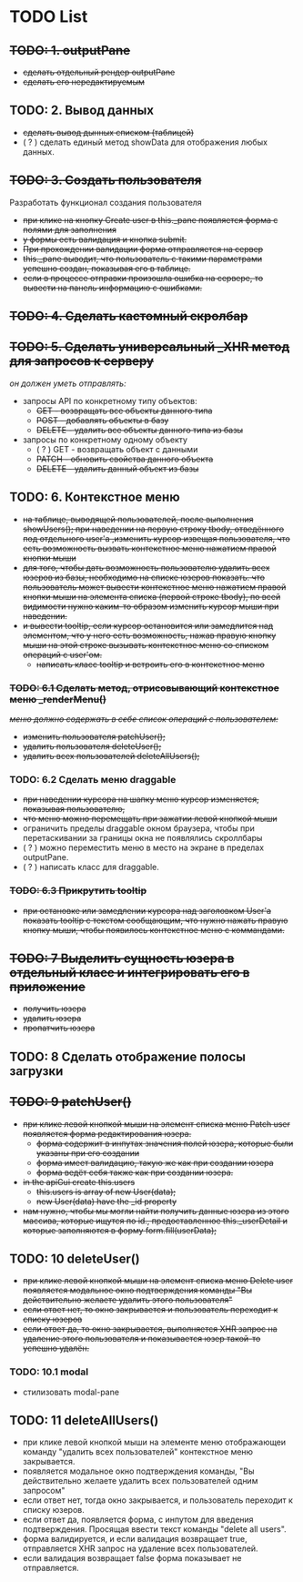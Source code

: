 # TODO List

## ~~TODO: 1. outputPane~~

* ~~сделать отдельный рендер outputPane~~
* ~~сделать его нередактируемым~~

## TODO: 2. Вывод данных

* ~~сделать вывод дынных списком (таблицей)~~
* ( ? ) сделать единый метод showData для отображения любых данных.

## ~~TODO: 3. Создать пользователя~~

Разработать функционал создания пользователя

* ~~при клике на кнопку Create user в this._pane появляется форма с полями для заполнения~~
* ~~у формы есть валидация и кнопка submit.~~
* ~~При прохождении вaлидации форма отправляется на сервер~~
* ~~this._pane выводит, что пользователь с такими параметрами успешно создан, показывая его в таблице.~~
* ~~если в процессе отправки произошла ошибка на сервере, то вывести на панель информацию с ошибками.~~

## ~~TODO: 4. Сделать кастомный скролбар~~

## ~~TODO: 5. Сделать универсальный _XHR метод для запросов к серверу~~

*он должен уметь отправлять:*

* запросы API по конкретному типу объектов:
  * ~~GET - возвращать все объекты данного типа~~
  * ~~POST - добавлять объекты в базу~~
  * ~~DELETE - удалить все объекты данного типа из базы~~
* запросы по конкретному одному объекту
  * ( ? ) GET - возвращать объект с данными
  * ~~PATCH - обновить свойства данного объекта~~
  * ~~DELETE - удалить данный объект из базы~~

## TODO: 6. Контекстное меню

* ~~на таблице, выводящей пользователей, после выполнения showUsers(); при наведении на первую строку tbody, отведённого под отдельного user'а ,изменить курсор извещая пользователя, что есть возможность вызвать контекстное меню нажатием правой кнопки мыши~~
* ~~для того, чтобы дать возможность пользователю удалить всех юзеров из базы, необходимо на списке юзеров показать. что пользователь может вывести контекстное меню нажатием правой кнопки мыши на элемента списка (первой строке tbody), по всей видимости нужно каким-то образом изменить курсор мыши при наведении.~~
* ~~и вывести tooltip, если курсор остановится или замедлится над элементом, что у него есть возможность, нажав правую кнопку мыши на этой строке вызывать контекстное меню со списком операций с user'ом.~~
  * ~~написать класс tooltip и встроить его в контекстное меню~~

### ~~TODO: 6.1 Сделать метод, отрисовывающий контекстное меню _renderMenu()~~

~~*меню должно содержать в себе список операций с пользователем:*~~

* ~~изменить пользователя patchUser();~~
* ~~удалить пользователя deleteUser();~~
* ~~удалить всех пользователей deleteAllUsers();~~


### TODO: 6.2 Сделать меню draggable

* ~~при наведении курсора на шапку меню курсор изменяется, показывая пользователю,~~
* ~~что меню можно перемещать при зажатии левой кнопкой мыши~~
* ограничить пределы draggable окном браузера, чтобы при перетаскивании за границы окна не появлялись скроллбары
* ( ? ) можно переместить меню в место на экране в пределах outputPane.
* ( ? ) написать класс для draggable.

### ~~TODO: 6.3 Прикрутить tooltip~~

* ~~при остановке или замедлении курсора над заголовком User'a показать tooltip с текстом сообщающим, что нужно нажать правую кнопку мыши, чтобы появилось контекстное меню с коммандами.~~

## ~~TODO: 7 Выделить сущность юзера в отдельный класс и интегрировать его в приложение~~

* ~~получить юзера~~
* ~~удалить юзера~~
* ~~пропатчить юзера~~

## TODO: 8 Сделать отображение полосы загрузки

## ~~TODO: 9 patchUser()~~

* ~~при клике левой кнопкой мыши на элемент списка меню Patch user появляется форма редактирования юзера.~~
  * ~~форма содержит в инпутах значения полей юзера, которые были указаны при его создании~~
  * ~~форма имеет валидацию, такую же как при создании юзера~~
  * ~~форма ведёт себя также как при создании юзера.~~
* ~~in the apiGui create this.users~~
  * ~~this.users is array of new User(data);~~
  * ~~new User(data) have the _id property~~
* ~~нам нужно, чтобы мы могли найти получить данные юзера из этого массива, которые ищутся по id., предоставленное  this._userDetail и которые заполняются в форму  form.fill(userData);~~

## TODO: 10 deleteUser()

* ~~при клике левой кнопкой мыши на элемент списка меню Delete user появляется модальное окно подтверждения команды "Вы действительно желаете удалить этого пользователя"~~
* ~~если ответ нет, то окно закрывается и пользователь переходит к списку юзеров~~
* ~~если ответ да, то окно закрывается, выполняется XHR запрос на удаление этого пользователя и показывается юзер такой-то успешно удалён.~~

### TODO: 10.1 modal

* стилизовать modal-pane

## TODO: 11 deleteAllUsers()

* при клике левой кнопкой мыши на элементе меню отображающеи команду "удалить всех пользователей" контекстное меню закрывается.
* появляется модальное окно подтверждения команды, "Вы действительно желаете удалить всех пользователей одним запросом"
* если ответ нет, тогда окно закрывается, и пользователь переходит к списку юзеров.
* если ответ да, появляется форма, с инпутом для введения подтверждения. Просящая ввести текст команды "delete all users".
* форма валидируется, и если валидация возвращает true, отправляется XHR запрос на удаление всех пользователей.
* если валидация возвращает false форма показывает не отправляется.